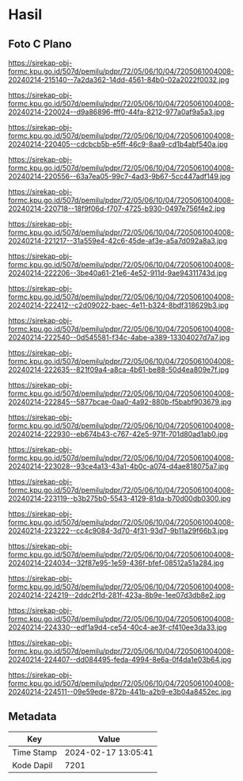 # Hasil

## Foto C Plano

https://sirekap-obj-formc.kpu.go.id/507d/pemilu/pdpr/72/05/06/10/04/7205061004008-20240214-215140--7a2da362-14dd-4561-84b0-02a2022f0032.jpg

https://sirekap-obj-formc.kpu.go.id/507d/pemilu/pdpr/72/05/06/10/04/7205061004008-20240214-220024--d9a86896-fff0-44fa-8212-977a0af9a5a3.jpg

https://sirekap-obj-formc.kpu.go.id/507d/pemilu/pdpr/72/05/06/10/04/7205061004008-20240214-220405--cdcbcb5b-e5ff-46c9-8aa9-cd1b4abf540a.jpg

https://sirekap-obj-formc.kpu.go.id/507d/pemilu/pdpr/72/05/06/10/04/7205061004008-20240214-220556--63a7ea05-99c7-4ad3-9b67-5cc447adf149.jpg

https://sirekap-obj-formc.kpu.go.id/507d/pemilu/pdpr/72/05/06/10/04/7205061004008-20240214-220718--18f9f06d-f707-4725-b930-0497e756f4e2.jpg

https://sirekap-obj-formc.kpu.go.id/507d/pemilu/pdpr/72/05/06/10/04/7205061004008-20240214-221217--31a559e4-42c6-45de-af3e-a5a7d092a8a3.jpg

https://sirekap-obj-formc.kpu.go.id/507d/pemilu/pdpr/72/05/06/10/04/7205061004008-20240214-222206--3be40a61-21e6-4e52-911d-9ae94311743d.jpg

https://sirekap-obj-formc.kpu.go.id/507d/pemilu/pdpr/72/05/06/10/04/7205061004008-20240214-222412--c2d09022-baec-4e11-b324-8bdf318629b3.jpg

https://sirekap-obj-formc.kpu.go.id/507d/pemilu/pdpr/72/05/06/10/04/7205061004008-20240214-222540--0d545581-f34c-4abe-a389-13304027d7a7.jpg

https://sirekap-obj-formc.kpu.go.id/507d/pemilu/pdpr/72/05/06/10/04/7205061004008-20240214-222635--821f09a4-a8ca-4b61-be88-50d4ea809e7f.jpg

https://sirekap-obj-formc.kpu.go.id/507d/pemilu/pdpr/72/05/06/10/04/7205061004008-20240214-222845--5877bcae-0aa0-4a92-880b-f5babf903679.jpg

https://sirekap-obj-formc.kpu.go.id/507d/pemilu/pdpr/72/05/06/10/04/7205061004008-20240214-222930--eb674b43-c767-42e5-971f-701d80ad1ab0.jpg

https://sirekap-obj-formc.kpu.go.id/507d/pemilu/pdpr/72/05/06/10/04/7205061004008-20240214-223028--93ce4a13-43a1-4b0c-a074-d4ae818075a7.jpg

https://sirekap-obj-formc.kpu.go.id/507d/pemilu/pdpr/72/05/06/10/04/7205061004008-20240214-223119--b3b275b0-5543-4129-81da-b70d00db0300.jpg

https://sirekap-obj-formc.kpu.go.id/507d/pemilu/pdpr/72/05/06/10/04/7205061004008-20240214-223222--cc4c9084-3d70-4f31-93d7-9b11a29f66b3.jpg

https://sirekap-obj-formc.kpu.go.id/507d/pemilu/pdpr/72/05/06/10/04/7205061004008-20240214-224034--32f87e95-1e59-436f-bfef-08512a51a284.jpg

https://sirekap-obj-formc.kpu.go.id/507d/pemilu/pdpr/72/05/06/10/04/7205061004008-20240214-224219--2ddc2f1d-281f-423a-8b9e-1ee07d3db8e2.jpg

https://sirekap-obj-formc.kpu.go.id/507d/pemilu/pdpr/72/05/06/10/04/7205061004008-20240214-224330--edf1a9d4-ce54-40c4-ae3f-cf410ee3da33.jpg

https://sirekap-obj-formc.kpu.go.id/507d/pemilu/pdpr/72/05/06/10/04/7205061004008-20240214-224407--dd084495-feda-4994-8e6a-0f4da1e03b64.jpg

https://sirekap-obj-formc.kpu.go.id/507d/pemilu/pdpr/72/05/06/10/04/7205061004008-20240214-224511--09e59ede-872b-441b-a2b9-e3b04a8452ec.jpg


## Metadata

| Key        | Value               |
| ---------- | ------------------- |
| Time Stamp | 2024-02-17 13:05:41 |
| Kode Dapil | 7201                |



